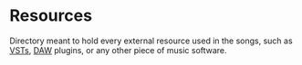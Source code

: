 # Resources

Directory meant to hold every external resource used in the songs, such as [VSTs](https://en.wikipedia.org/wiki/Virtual_Studio_Technology), [DAW](https://en.wikipedia.org/wiki/Digital_audio_workstation) plugins, or any other piece of music software.